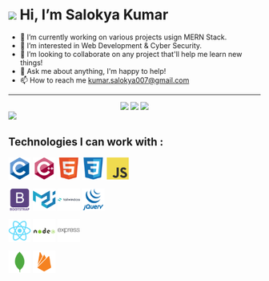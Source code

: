 # <img src="https://raw.githubusercontent.com/MartinHeinz/MartinHeinz/master/wave.gif" width="34px"> Hi, I’m Salokya Kumar
- 🔭 I’m currently working on various projects usign MERN Stack.
- 👀 I’m interested in Web Development & Cyber Security.
- 💞️ I’m looking to collaborate on any project that'll help me learn new things!
- 💬 Ask me about anything, I'm happy to help!
- 📫 How to reach me kumar.salokya007@gmail.com

<hr>

<div align="center">
  <img src="https://github-readme-stats.vercel.app/api?username=ksalokya&theme=chartreuse-dark&show_icons=true&hide_border=true" height="175px">
  <img src="https://github-readme-stats.vercel.app/api/top-langs/?username=ksalokya&langs_count=6&layout=compact&hide_border=true&theme=chartreuse-dark&show_icons=true&"            height="175px">
  <img src="https://github-readme-streak-stats.herokuapp.com/?user=ksalokya&theme=tokyonight" width="60%">
</div>

<img src="https://activity-graph.herokuapp.com/graph?username=ksalokya&theme=react-dark&hide_border=true&area=true">

## Technologies I can work with :

<code><img height="45" alt="C" src="https://github.com/devicons/devicon/blob/master/icons/c/c-original.svg"></code>
<code><img height="45" alt="C++" src="https://github.com/devicons/devicon/blob/master/icons/cplusplus/cplusplus-original.svg"></code>
<code><img height="45" alt="HTML5" style="background: white;" src="https://github.com/devicons/devicon/blob/master/icons/html5/html5-original.svg"></code>
<code><img height="45" alt="CSS3" style="background: white;" src="https://github.com/devicons/devicon/blob/master/icons/css3/css3-original.svg"></code>
<code><img height="45" alt="JavaScript" style="background: white;" src="https://github.com/devicons/devicon/blob/master/icons/javascript/javascript-original.svg"></code>

<code><img height="45" alt="Bootstrap" style="background: white;" src="https://github.com/devicons/devicon/blob/master/icons/bootstrap/bootstrap-plain-wordmark.svg"></code>
<code><img height="45" alt="Material UI" style="background: white;" src="https://github.com/devicons/devicon/blob/master/icons/materialui/materialui-original.svg"></code>
<code><img height="45" alt="Tailwind CSS" style="background: white;" src="https://github.com/devicons/devicon/blob/master/icons/tailwindcss/tailwindcss-original-wordmark.svg"></code>
<code><img height="45" alt="jQuery" style="background: white;" src="https://github.com/devicons/devicon/blob/master/icons/jquery/jquery-plain-wordmark.svg"></code>

<code><img height="45" alt="React" style="background: white;" src="https://github.com/devicons/devicon/blob/master/icons/react/react-original.svg"></code>
<code><img height="45" alt="Node.js" style="background: white;" src="https://github.com/devicons/devicon/blob/master/icons/nodejs/nodejs-original-wordmark.svg"></code>
<code><img height="45" alt="Express.js" style="background: white;" src="https://github.com/devicons/devicon/blob/master/icons/express/express-original-wordmark.svg"></code>

<code><img height="45" alt="MongoDB" style="background: white;" src="https://github.com/devicons/devicon/blob/master/icons/mongodb/mongodb-plain.svg"></code>
<code><img height="45" alt="Firebase" style="background: white;" src="https://github.com/devicons/devicon/blob/master/icons/firebase/firebase-plain.svg"></code>


